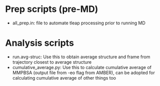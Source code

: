 # Prep scripts (pre-MD)
- all_prep.in: file to automate tleap processing prior to running MD

# Analysis scripts
- run.avg-struc: Use this to obtain average structure and frame from trajectory closest to average structure
- cumulative_average.py: Use this to calculate cumulative average of MMPBSA (output file from -eo flag from AMBER), can be adopted for calculating cumulative average of other things too 
